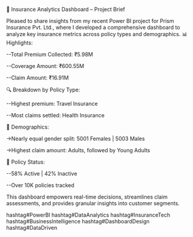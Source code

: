 🚀 Insurance Analytics Dashboard – Project Brief

Pleased to share insights from my recent Power BI project for Prism Insurance Pvt. Ltd., where I developed a comprehensive dashboard to analyze key insurance metrics across policy types and demographics.
📊 Highlights:

--Total Premium Collected: ₹5.98M

--Coverage Amount: ₹600.55M

--Claim Amount: ₹16.91M

🔍 Breakdown by Policy Type:

--Highest premium: Travel Insurance

--Most claims settled: Health Insurance

👥 Demographics:

->Nearly equal gender split: 5001 Females | 5003 Males

->Highest claim amount: Adults, followed by Young Adults

📌 Policy Status:

--58% Active | 42% Inactive

--Over 10K policies tracked

This dashboard empowers real-time decisions, streamlines claim assessments, and provides granular insights into customer segments.

hashtag#PowerBI hashtag#DataAnalytics hashtag#InsuranceTech hashtag#BusinessIntelligence hashtag#DashboardDesign hashtag#DataDriven
